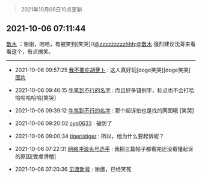 > 2021年10月06日10点更新
<link rel="stylesheet" href="https://cdn.jsdelivr.net/gh/taotie6/sampleJSON@main/css/photo_show.css">
<meta name="referrer" content="no-referrer" />


 ## 2021-10-06 07:11:44 

 [㪚木](https://www.coolapk.com/feed/30493693?shareKey=OWZlNDhlYmM4MDg5NjE1Y2U5NGQ~) ：谢谢，哈哈，有被笑到[笑哭]//<a class="feed-link-uname" href="/u/zzzzzzzzzhhh">@zzzzzzzzzhhh</a>:<a class="feed-link-uname" href="/u/㪚木">@㪚木</a> 强烈建议沈哥来看看这个，有点搞笑。 

<div class="album">
</div>

 ------- 

- 2021-10-06 09:57:25 [我不要吃胡萝卜](uid=1770824) : 这人真好玩[doge笑哭][doge笑哭] [图片](http://image.coolapk.com/feed/2021/1006/09/1770824_8c64dd21_5443_997@1080x2280.jpeg)

- 2021-10-06 09:46:15 [牛笔到不行的名字](uid=2374460) : 而且好多错别字，标点也不会打哈哈哈哈哈哈[笑哭] 

- 2021-10-06 09:39:12 [牛笔到不行的名字](uid=2374460) : 那个起诉怕也是找的网图哦 [笑哭] 

- 2021-10-06 09:20:02 [cyp0633](uid=773302) : 破防了 

- 2021-10-06 09:00:34 [tigeristiger](uid=479695) : 所以，他为什么要起诉呢？ 

- 2021-10-06 07:22:31 [网络冲浪头号选手](uid=1864467) : 我把三篇帖子都看完还没看懂起诉的原因[受虐滑稽] 

- 2021-10-06 07:20:36 [见渡新号](uid=868957) : 谢邀，已经笑死 

